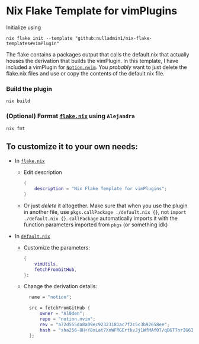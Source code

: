 # Nix Flake Template for vimPlugins

Initialize using

```shell
nix flake init --template "github:nulladmin1/nix-flake-templates#vimPlugin"
```

The flake contains a packages output that calls the default.nix that actually houses the derivation that builds the vimPlugin. In this template, I have included a vimPlugin for [`Notion.nvim`](https://github.com/Al0den/notion.nvim). You _probably_ want to just delete the flake.nix files and use or copy the contents of the default.nix file.

### Build the plugin

```shell
nix build
```

### (Optional) Format [`flake.nix`](flake.nix) using `Alejandra`

```shelll
nix fmt
```

## To customize it to your own needs:

- In [`flake.nix`](flake.nix)
  - Edit description
    ```nix
    {
    	description = "Nix Flake Template for vimPlugins";
    }
    ```
  - Or just _delete_ it altogether. Make sure that when you use the plugin in another file, use `pkgs.callPackage ./default.nix {}`, not `import ./default.nix {}`. `callPackage` automatically imports it with the function parameters imported from `pkgs` (or something idk)
- In [`default.nix`](default.nix)

  - Customize the parameters:
    ```nix
    {
        vimUtils,
        fetchFromGitHub,
    }:
    ```
  - Change the derivation details:

    ```nix
      name = "notion";

      src = fetchFromGitHub {
          owner = "Al0den";
          repo = "notion.nvim";
          rev = "a72d555da8a09ec92323181ac7f2c5c3b92658ee";
          hash = "sha256-8H+Y8xLat7XnWFMGErtkvJj1WfMAf07/qBGT7nrIG6I=";
      };
    ```
